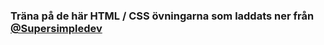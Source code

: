 <h3>Träna på de här HTML / CSS övningarna som laddats ner från <a href="https://supersimple.dev">@Supersimpledev</a></h3>
